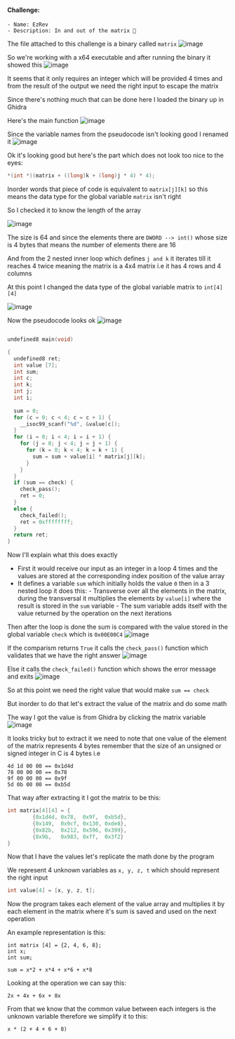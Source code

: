 #### Challenge:
    - Name: EzRev
    - Description: In and out of the matrix 🙂

The file attached to this challenge is a binary called `matrix`
![image](https://github.com/h4ckyou/h4ckyou.github.io/assets/127159644/bed56af0-99e3-4324-92b8-f63a2d040f12)

So we're working with a x64 executable and after running the binary it showed this
![image](https://github.com/h4ckyou/h4ckyou.github.io/assets/127159644/7f2fbaf1-f27a-4c4e-8bea-6a64caf1e45d)

It seems that it only requires an integer which will be provided 4 times and from the result of the output we need the right input to escape the matrix

Since there's nothing much that can be done here I loaded the binary up in Ghidra

Here's the main function
![image](https://github.com/h4ckyou/h4ckyou.github.io/assets/127159644/0efcd88e-9e5d-4ee9-abbf-7c31d45c4c28)

Since the variable names from the pseudocode isn't looking good I renamed it
![image](https://github.com/h4ckyou/h4ckyou.github.io/assets/127159644/722f5948-5898-43f7-b3b9-86e4fd350608)

Ok it's looking good but here's the part which does not look too nice to the eyes:

```c
*(int *)(matrix + ((long)k + (long)j * 4) * 4);
```

Inorder words that piece of code is equivalent to `matrix[j][k]` so this means the data type for the global variable `matrix` isn't right

So I checked it to know the length of the array

![image](https://github.com/h4ckyou/h4ckyou.github.io/assets/127159644/39ca954b-9356-46da-84c9-889927f0b008)

The size is 64 and since the elements there are `DWORD --> int()` whose size is 4 bytes that means the number of elements there are 16

And from the 2 nested inner loop which defines `j and k` it iterates till it reaches 4 twice meaning the matrix is a 4x4 matrix i.e it has 4 rows and 4 columns

At this point I changed the data type of the global variable matrix to `int[4][4]` 

![image](https://github.com/h4ckyou/h4ckyou.github.io/assets/127159644/02b4abc7-4aa6-4c8c-bdf6-36c5d4423b6a)

Now the pseudocode looks ok
![image](https://github.com/h4ckyou/h4ckyou.github.io/assets/127159644/87a7ef47-45b2-4f3d-bba5-2379d0030953)

```c

undefined8 main(void)

{
  undefined8 ret;
  int value [7];
  int sum;
  int c;
  int k;
  int j;
  int i;
  
  sum = 0;
  for (c = 0; c < 4; c = c + 1) {
    __isoc99_scanf("%d", &value[c]);
  }
  for (i = 0; i < 4; i = i + 1) {
    for (j = 0; j < 4; j = j + 1) {
      for (k = 0; k < 4; k = k + 1) {
        sum = sum + value[i] * matrix[j][k];
      }
    }
  }
  if (sum == check) {
    check_pass();
    ret = 0;
  }
  else {
    check_failed();
    ret = 0xffffffff;
  }
  return ret;
}
```

Now I'll explain what this does exactly

- First it would receive our input as an integer in a loop 4 times and the values are stored at the corresponding index position of the value array
- It defines a variable `sum` which initially holds the value `0` then in a 3 nested loop it does this:
      - Transverse over all the elements in the matrix, during the transversal it multiplies the elements by `value[i]` where the result is stored in the `sum` variable
      - The sum variable adds itself with the value returned by the operation on the next iterations 

Then after the loop is done the sum is compared with the value stored in the global variable `check` which is `0x00E00C4`
![image](https://github.com/h4ckyou/h4ckyou.github.io/assets/127159644/39d948d8-d520-4da5-9c63-1f1c13caea12)

If the comparism returns `True` it calls the `check_pass()` function which validates that we have the right answer
![image](https://github.com/h4ckyou/h4ckyou.github.io/assets/127159644/5718ac03-d2a3-498d-bb90-365467cb7080)

Else it calls the `check_failed()` function which shows the error message and exits
![image](https://github.com/h4ckyou/h4ckyou.github.io/assets/127159644/42dba7c6-39f1-476d-a739-7e97c8ab3a53)

So at this point we need the right value that would make `sum == check`

But inorder to do that let's extract the value of the matrix and do some math

The way I got the value is from Ghidra by clicking the matrix variable
![image](https://github.com/h4ckyou/h4ckyou.github.io/assets/127159644/9753f462-2058-44f4-8512-e5fa4f964eb8)

It looks tricky but to extract it we need to note that one value of the element of the matrix represents 4 bytes remember that the size of an unsigned or signed integer in C is 4 bytes i.e

```
4d 1d 00 00 == 0x1d4d
78 00 00 00 == 0x78
9f 00 00 00 == 0x9f
5d 0b 00 00 == 0xb5d
```

That way after extracting it I got the matrix to be this:

```c
int matrix[4][4] = {
        {0x1d4d, 0x78,  0x9f,  0xb5d},
        {0x149,  0x9cf, 0x130, 0xde8},
        {0x82b,  0x212, 0x596, 0x399},
        {0x9b,   0x983, 0xff,  0x3f2}
}
```

Now that I have the values let's replicate the math done by the program

We represent 4 unknown variables as `x, y, z, t` which should represent the right input

```c
int value[4] = [x, y, z, t];
```

Now the program takes each element of the value array and multiplies it by each element in the matrix where it's sum is saved and used on the next operation

An example representation is this:

```
int matrix [4] = {2, 4, 6, 8};
int x;
int sum;

sum = x*2 + x*4 + x*6 + x*8
```

Looking at the operation we can say this:

```
2x + 4x + 6x + 8x
```

From that we know that the common value between each integers is the unknown variable therefore we simplify it to this:

```
x * (2 + 4 + 6 + 8)
```







